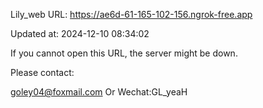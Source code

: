 Lily_web URL: https://ae6d-61-165-102-156.ngrok-free.app

Updated at: 2024-12-10 08:34:02

If you cannot open this URL, the server might be down.

Please contact: 

goley04@foxmail.com Or Wechat:GL_yeaH
